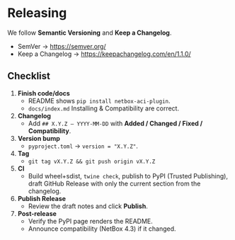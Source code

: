 # Releasing

We follow **Semantic Versioning** and **Keep a Changelog**.

- SemVer → https://semver.org/
- Keep a Changelog → https://keepachangelog.com/en/1.1.0/

## Checklist

1. **Finish code/docs**
   - README shows `pip install netbox-aci-plugin`.
   - `docs/index.md` Installing & Compatibility are correct.
2. **Changelog**
   - Add `## X.Y.Z – YYYY-MM-DD` with **Added / Changed / Fixed / Compatibility**.
3. **Version bump**
   - `pyproject.toml` → `version = "X.Y.Z"`.
4. **Tag**
   - `git tag vX.Y.Z && git push origin vX.Y.Z`
5. **CI**
   - Build wheel+sdist, `twine check`, publish to PyPI (Trusted Publishing), draft GitHub Release with only the current section from the changelog.
6. **Publish Release**
   - Review the draft notes and click **Publish**.
7. **Post-release**
   - Verify the PyPI page renders the README.
   - Announce compatibility (NetBox 4.3) if it changed.
